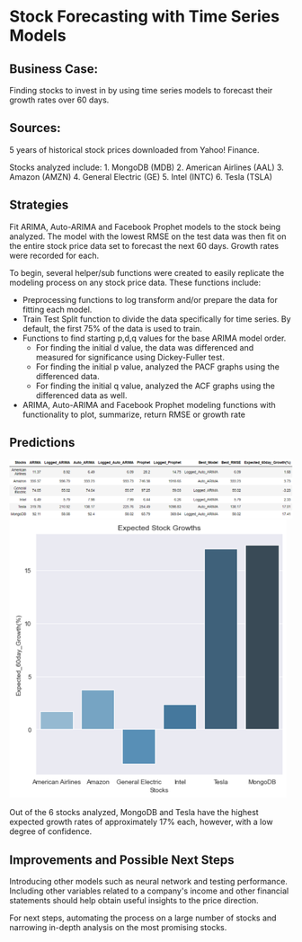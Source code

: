 # Stock Forecasting with Time Series Models


## Business Case:

Finding stocks to invest in by using time series models to forecast their growth rates over 60 days.


## Sources:

5 years of historical stock prices downloaded from Yahoo! Finance.

Stocks analyzed include:
    1. MongoDB (MDB)
    2. American Airlines (AAL)
    3. Amazon (AMZN)
    4. General Electric (GE)
    5. Intel (INTC)
    6. Tesla (TSLA)
    

## Strategies

Fit ARIMA, Auto-ARIMA and Facebook Prophet models to the stock being analyzed.  The model with the lowest RMSE on the test data was
then fit on the entire stock price data set to forecast the next 60 days. Growth rates were recorded for each.

To begin, several helper/sub functions were created to easily replicate the modeling process on any stock price data.
These functions include:
* Preprocessing functions to log transform and/or prepare the data for fitting each model.
* Train Test Split function to divide the data specifically for time series. By default, the first 75% of the data is used to train.
* Functions to find starting p,d,q values for the base ARIMA model order.  
    - For finding the initial d value, the data was differenced and measured for significance using Dickey-Fuller test.
    - For finding the initial p value, analyzed the PACF graphs using the differenced data.
    - For finding the initial q value, analyzed the ACF graphs using the differenced data as well.
* ARIMA, Auto-ARIMA and Facebook Prophet modeling functions with functionality to plot, summarize, return RMSE or growth rate


    
## Predictions

![](Images/Table.png)
![](Images/Barplot.png)

Out of the 6 stocks analyzed, MongoDB and Tesla have the highest expected growth rates of approximately 17% each, however,
with a low degree of confidence.

## Improvements and Possible Next Steps

Introducing other models such as neural network and testing performance.  Including other variables related to a company's income and other financial statements should help obtain useful insights to the price direction.

For next steps, automating the process on a large number of stocks and narrowing in-depth analysis on the most promising stocks.
